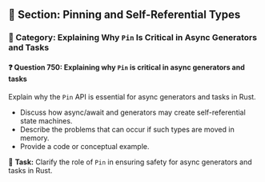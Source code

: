 ## 📘 Section: Pinning and Self-Referential Types
### 🔹 Category: Explaining Why `Pin` Is Critical in Async Generators and Tasks
#### ❓ Question 750: Explaining why `Pin` is critical in async generators and tasks

Explain why the `Pin` API is essential for async generators and tasks in Rust.

- Discuss how async/await and generators may create self-referential state machines.
- Describe the problems that can occur if such types are moved in memory.
- Provide a code or conceptual example.

🔧 **Task:** Clarify the role of `Pin` in ensuring safety for async generators and tasks in Rust.
